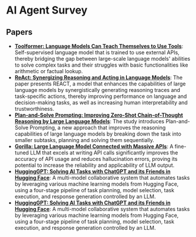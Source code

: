 # AI Agent  Survey

## Papers

- [**Toolformer: Language Models Can Teach Themselves to Use Tools**](./toolformer): Self-supervised language model that is trained to use external APIs, thereby bridging the gap between large-scale language models' abilities to solve complex tasks and their struggles with basic functionalities like arithmetic or factual lookup.
- [**ReAct: Synergizing Reasoning and Acting in Language Models**](./react): The paper presents REACT, a model that enhances the capabilities of large language models by synergistically generating reasoning traces and task-specific actions, thereby improving performance on language and decision-making tasks, as well as increasing human interpretability and trustworthiness.
- [**Plan-and-Solve Prompting: Improving Zero-Shot Chain-of-Thought Reasoning by Large Language Models**](./plan-and-solve): The study introduces Plan-and-Solve Prompting, a new approach that improves the reasoning capabilities of large language models by breaking down the task into smaller subtasks, planning and solving them sequentially.
- [**Gorilla: Large Language Model Connected with Massive APIs**](./gorilla): A fine-tuned LLM that excels at writing API calls significantly improves the accuracy of API usage and reduces hallucination errors, proving its potential to increase the reliability and applicability of LLM output.
- [**HuggingGPT: Solving AI Tasks with ChatGPT and its Friends in Hugging Face**](./huggingface-gpt): A multi-model collaborative system that automates tasks by leveraging various machine learning models from Hugging Face, using a four-stage pipeline of task planning, model selection, task execution, and response generation controlled by an LLM.
- [**HuggingGPT: Solving AI Tasks with ChatGPT and its Friends in Hugging Face**](./voyager): A multi-model collaborative system that automates tasks by leveraging various machine learning models from Hugging Face, using a four-stage pipeline of task planning, model selection, task execution, and response generation controlled by an LLM.